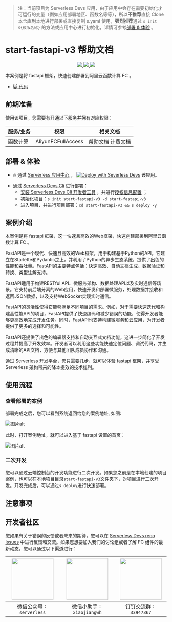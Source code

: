 
> 注：当前项目为 Serverless Devs 应用，由于应用中会存在需要初始化才可运行的变量（例如应用部署地区、函数名等等），所以**不推荐**直接 Clone 本仓库到本地进行部署或直接复制 s.yaml 使用，**强烈推荐**通过 `s init ${模版名称}` 的方法或应用中心进行初始化，详情可参考[部署 & 体验](#部署--体验) 。

# start-fastapi-v3 帮助文档
<p align="center" class="flex justify-center">
    <a href="https://www.serverless-devs.com" class="ml-1">
    <img src="http://editor.devsapp.cn/icon?package=start-fastapi-v3&type=packageType">
  </a>
  <a href="http://www.devsapp.cn/details.html?name=start-fastapi-v3" class="ml-1">
    <img src="http://editor.devsapp.cn/icon?package=start-fastapi-v3&type=packageVersion">
  </a>
  <a href="http://www.devsapp.cn/details.html?name=start-fastapi-v3" class="ml-1">
    <img src="http://editor.devsapp.cn/icon?package=start-fastapi-v3&type=packageDownload">
  </a>
</p>

<description>

本案例是将 fastapi 框架，快速创建部署到阿里云函数计算 FC 。

</description>

<codeUrl>

- [:smiley_cat: 代码](https://github.com/devsapp/start-web-framework/blob/V3/web-framework/python/fastapi/src)

</codeUrl>
<preview>



</preview>


## 前期准备

使用该项目，您需要有开通以下服务并拥有对应权限：

<service>



| 服务/业务 |  权限  | 相关文档 |
| --- |  --- | --- |
| 函数计算 |  AliyunFCFullAccess | [帮助文档](https://help.aliyun.com/product/2508973.html) [计费文档](https://help.aliyun.com/document_detail/2512928.html) |

</service>

<remark>



</remark>

<disclaimers>



</disclaimers>

## 部署 & 体验

<appcenter>
   
- :fire: 通过 [Serverless 应用中心](https://fcnext.console.aliyun.com/applications/create?template=start-fastapi-v3) ，
  [![Deploy with Severless Devs](https://img.alicdn.com/imgextra/i1/O1CN01w5RFbX1v45s8TIXPz_!!6000000006118-55-tps-95-28.svg)](https://fcnext.console.aliyun.com/applications/create?template=start-fastapi-v3) 该应用。
   
</appcenter>
<deploy>
    
- 通过 [Serverless Devs Cli](https://www.serverless-devs.com/serverless-devs/install) 进行部署：
  - [安装 Serverless Devs Cli 开发者工具](https://www.serverless-devs.com/serverless-devs/install) ，并进行[授权信息配置](https://docs.serverless-devs.com/fc/config) ；
  - 初始化项目：`s init start-fastapi-v3 -d start-fastapi-v3`
  - 进入项目，并进行项目部署：`cd start-fastapi-v3 && s deploy -y`
   
</deploy>

## 案例介绍

<appdetail id="flushContent">

本案例是将 fastapi 框架，这一快速且高效的Web框架，快速创建部署到阿里云函数计算 FC 。

FastAPI是一个现代、快速且高效的Web框架，用于构建基于Python的API。它建立在Starlette和Pydantic之上，并利用了Python的异步生态系统，提供了出色的性能和吞吐量。FastAPI的主要特点包括：快速高效、自动文档生成、数据验证和转换、类型注解支持。

FastAPI适用于构建RESTful API、微服务架构、数据处理API以及实时通信等场景。它支持前后端分离的Web应用，快速开发和部署微服务，处理数据并接收和返回JSON数据，以及支持WebSocket实现实时通信。

FastAPI的灵活性使得它能够满足不同项目的需求。例如，对于需要快速迭代和构建高性能API的项目，FastAPI提供了快速编码和减少错误的功能，使得开发者能够更高效地完成开发任务。同时，FastAPI也支持构建微服务和云应用，为开发者提供了更多的选择和可能性。

FastAPI还提供了出色的编辑器支持和自动交互式文档功能，这进一步简化了开发过程并提高了开发效率。开发者可以利用这些功能快速定位问题、调试代码，并生成清晰的API文档，方便与其他团队成员协作和沟通。

通过 Serverless 开发平台，您只需要几步，就可以体验 fastapi 框架，并享受 Serverless 架构带来的降本提效的技术红利。

</appdetail>

## 使用流程

<usedetail id="flushContent">

### 查看部署的案例

部署完成之后，您可以看到系统返回给您的案例地址, 如图:

![图片alt](https://img.alicdn.com/imgextra/i2/O1CN01SjXRdK1dMGeum9IP3_!!6000000003721-0-tps-1100-320.jpg)

此时，打开案例地址，就可以进入基于 fastapi 设置的首页：

![图片alt](https://img.alicdn.com/imgextra/i1/O1CN01KcFj1P1xggdLYuCWH_!!6000000006473-0-tps-1666-1318.jpg)

### 二次开发

您可以通过云端控制台的开发功能进行二次开发。如果您之前是在本地创建的项目案例，也可以在本地项目目录`start-fastapi-v3`文件夹下，对项目进行二次开发。开发完成后，可以通过`s deploy`进行快速部署。

</usedetail>

## 注意事项

<matters id="flushContent">
</matters>


<devgroup>


## 开发者社区

您如果有关于错误的反馈或者未来的期待，您可以在 [Serverless Devs repo Issues](https://github.com/serverless-devs/serverless-devs/issues) 中进行反馈和交流。如果您想要加入我们的讨论组或者了解 FC 组件的最新动态，您可以通过以下渠道进行：

<p align="center">  

| <img src="https://serverless-article-picture.oss-cn-hangzhou.aliyuncs.com/1635407298906_20211028074819117230.png" width="130px" > | <img src="https://serverless-article-picture.oss-cn-hangzhou.aliyuncs.com/1635407044136_20211028074404326599.png" width="130px" > | <img src="https://serverless-article-picture.oss-cn-hangzhou.aliyuncs.com/1635407252200_20211028074732517533.png" width="130px" > |
| --------------------------------------------------------------------------------------------------------------------------------- | --------------------------------------------------------------------------------------------------------------------------------- | --------------------------------------------------------------------------------------------------------------------------------- |
| <center>微信公众号：`serverless`</center>                                                                                         | <center>微信小助手：`xiaojiangwh`</center>                                                                                        | <center>钉钉交流群：`33947367`</center>                                                                                           |
</p>
</devgroup>
